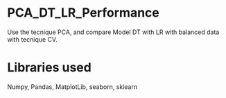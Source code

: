 # PCA_DT_LR_Performance
Use the tecnique PCA, and compare Model DT with LR with balanced data with tecnique CV.

# Libraries used
Numpy, Pandas, MatplotLib, seaborn, sklearn

